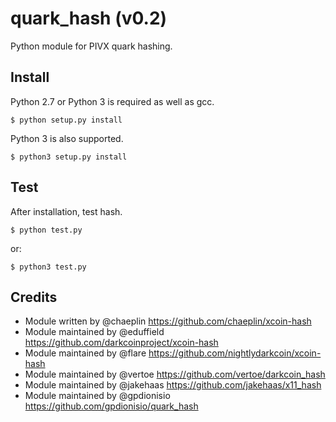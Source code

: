 quark_hash (v0.2)
===========================

Python module for PIVX quark hashing.


Install
-------

Python 2.7 or Python 3 is required as well as gcc.

    $ python setup.py install


Python 3 is also supported.

    $ python3 setup.py install


Test
-------

After installation, test hash.

    $ python test.py
    
or:

    $ python3 test.py

Credits
-------

* Module written by @chaeplin https://github.com/chaeplin/xcoin-hash
* Module maintained by @eduffield https://github.com/darkcoinproject/xcoin-hash
* Module maintained by @flare https://github.com/nightlydarkcoin/xcoin-hash
* Module maintained by @vertoe https://github.com/vertoe/darkcoin_hash
* Module maintained by @jakehaas https://github.com/jakehaas/x11_hash
* Module maintained by @gpdionisio https://github.com/gpdionisio/quark_hash